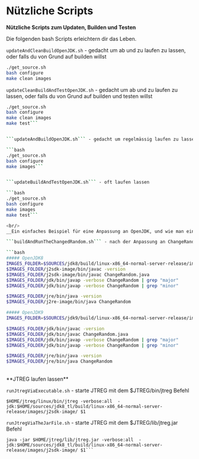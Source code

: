 # Nützliche Scripts

**Nützliche Scripts zum Updaten, Builden und Testen**

Die folgenden bash Scripts erleichtern dir das Leben.

```updateAndCleanBuildOpenJDK.sh``` - gedacht um ab und zu laufen zu lassen, oder falls du von Grund auf builden willst

```bash
./get_source.sh
bash configure
make clean images
```

```updateCleanBuildAndTestOpenJDK.sh``` - gedacht um ab und zu laufen zu lassen, oder falls du von Grund auf builden und testen willst

```bash
./get_source.sh
bash configure
make clean images
make test```


```updateAndBuildOpenJDK.sh``` - gedacht um regelmässig laufen zu lassen (inkrementeller Build)

```bash
./get_source.sh
bash configure
make images```


```updateBuildAndTestOpenJDK.sh``` - oft laufen lassen

```bash
./get_source.sh
bash configure
make images
make test```

<br/>
__Ein einfaches Beispiel für eine Anpassung an OpenJDK, und wie man einen Client schreibt der diese Anpassung testet__

```buildAndRunTheChangedRandom.sh``` - nach der Anpassung an ChangeRandom.java laufen lassen

```bash
##### OpenJDK8
IMAGES_FOLDER=$SOURCES/jdk8/build/linux-x86_64-normal-server-release/images
$IMAGES_FOLDER/j2sdk-image/bin/javac -version
$IMAGES_FOLDER/j2sdk-image/bin/javac ChangeRandom.java
$IMAGES_FOLDER/jdk/bin/javap -verbose ChangeRandom | grep "major"
$IMAGES_FOLDER/jdk/bin/javap -verbose ChangeRandom | grep "minor"

$IMAGES_FOLDER/jre/bin/java -version
$IMAGES_FOLDER/j2re-image/bin/java ChangeRandom
```

```bash
##### OpenJDK9
IMAGES_FOLDER=$SOURCES/jdk9/build/linux-x86_64-normal-server-release/images

$IMAGES_FOLDER/jdk/bin/javac -version
$IMAGES_FOLDER/jdk/bin/javac ChangeRandom.java
$IMAGES_FOLDER/jdk/bin/javap -verbose ChangeRandom | grep "major"
$IMAGES_FOLDER/jdk/bin/javap -verbose ChangeRandom | grep "minor"

$IMAGES_FOLDER/jre/bin/java -version
$IMAGES_FOLDER/jre/bin/java ChangeRandom
```

<br/>
**JTREG laufen lassen**

```runJtregViaExecutable.sh``` - starte JTREG mit dem $JTREG/bin/jtreg Befehl

```
$HOME/jtreg/linux/bin/jtreg -verbose:all  -jdk:$HOME/sources/jdk8_tl/build/linux-x86_64-normal-server-release/images/j2sdk-image/ $1
```

```runJtregViaTheJarFile.sh``` - starte JTREG mit dem  $JTREG/lib/jtreg.jar Befehl

```
java -jar $HOME/jtreg/lib/jtreg.jar -verbose:all  -jdk:$HOME/sources/jdk8_tl/build/linux-x86_64-normal-server-release/images/j2sdk-image/ $1```